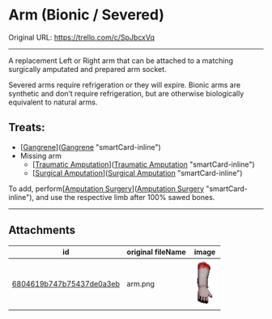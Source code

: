 # Arm (Bionic / Severed)

Original URL: https://trello.com/c/SpJbcxVq

---

A replacement Left or Right arm that can be attached to a matching surgically amputated and prepared arm socket.

Severed arms require refrigeration or they will expire.
Bionic arms are synthetic and don’t require refrigeration, but are otherwise biologically equivalent to natural arms.

## Treats:

- [[Gangrene](../Extremities/Gangrene.md)]([Gangrene](../Extremities/Gangrene.md) "smartCard-inline")
- Missing arm
  - [[Traumatic Amputation](../Extremities/Traumatic%20Amputation.md)]([Traumatic Amputation](../Extremities/Traumatic%20Amputation.md) "smartCard-inline")
  - [[Surgical Amputation](../Extremities/Surgical%20Amputation.md)]([Surgical Amputation](../Extremities/Surgical%20Amputation.md) "smartCard-inline")

To add, perform[[Amputation Surgery](../Procedures/Amputation%20Surgery.md)]([Amputation Surgery](../Procedures/Amputation%20Surgery.md) "smartCard-inline"), and use the respective limb after 100% sawed bones.

---

## Attachments

id | original fileName | image
---|---|---
[6804619b747b75437de0a3eb](./Arm%20(Bionic%20_%20Severed)%20-%20Attachments/6804619b747b75437de0a3eb.png) | arm.png | ![arm.png\|200](./Arm%20(Bionic%20_%20Severed)%20-%20Attachments/6804619b747b75437de0a3eb.png)